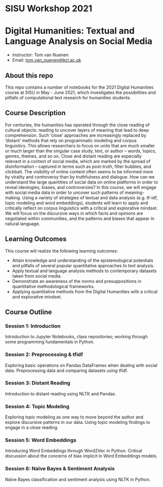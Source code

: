 # SISU Workshop 2021
# Digital Humanities: Textual and Language Analysis on Social Media

 - Instructor: Tom van Nuenen
 - Email: tom.van_nuenen@kcl.ac.uk

## About this repo

This repo contains a number of notebooks for the 2021 Digital Humanities course at SISU in May - June 2021, which investigates the possibilities and pitfalls of computational text research for humanities students.

## Course Description
For centuries, the humanities has operated through the close reading of cultural objects: reading to uncover layers of meaning that lead to deep comprehension. Such ‘close’ approaches are increasingly replaced by ‘distant’ methods that rely on programmatic modeling and corpus linguistics. This allows researchers to focus on units that are much smaller or much larger than the singular case study, text, or author – words, topics, genres, themes, and so on. 
Close and distant reading are especially relevant in a context of social media, which are marked by the spread of disinformation – captured in terms such as post-truth, filter bubbles, and clickbait. The visibility of online content often seems to be informed more by virality and controversy than by truthfulness and dialogue. How can we understand the large quantities of social data on online platforms in order to reveal ideologies, biases, and controversies? 
In this course, we will engage with social media data in order to uncover such patterns of meaning-making. Using a variety of strategies of textual and data analysis (e.g. tf-idf, topic modeling and word embeddings), students will learn to apply and critically reflect on corpus linguistics with a critical and explorative mindset. We will focus on the discursive ways in which facts and opinions are negotiated within communities, and the patterns and biases that appear in natural language. 

## Learning Outcomes
This course will realize the following learning outcomes:

-	Attain knowledge and understanding of the epistemological potentials and pitfalls of several popular quantitative approaches to text analysis.
-	Apply textual and language analysis methods to contemporary datasets taken from social media.
-	Demonstrate an awareness of the norms and presuppositions in quantitative methodological frameworks.
-	Applying quantitative methods from the Digital Humanities with a critical and explorative mindset.

## Course Outline

### Session 1: Introduction
Introduction to Jupyter Notebooks, class repositories; working through some programming fundamentals in Python.

### Session 2: Preprocessing & tfidf
Exploring basic operations on Pandas DataFrames when dealing with social data. Preprocessing data and comparing datasets using tfidf.

### Session 3: Distant Reading
Introduction to distant reading using NLTK and Pandas.

### Session 4: Topic Modeling
Exploring topic modeling as one way to move beyond the author and explore discursive patterns in our data. Using topic modeling findings to engage in a close reading.

### Session 5: Word Embeddings
Introducing Word Embeddings through Word2Vec in Python. Critical discussion about the concerns of bias implicit in Word Embeddings models.

### Session 6: Naïve Bayes & Sentiment Analysis
Naïve Bayes classification and sentiment analysis using NLTK in Python.
 
